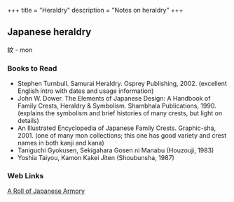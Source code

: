 +++
title = "Heraldry"
description = "Notes on heraldry"
+++
## Japanese heraldry

紋 - mon

### Books to Read

- Stephen Turnbull. Samurai Heraldry. Osprey Publishing, 2002. (excellent English intro with dates and usage information)
- John W. Dower. The Elements of Japanese Design: A Handbook of Family Crests, Heraldry & Symbolism. Shambhala Publications, 1990. (explains the symbolism and brief histories of many crests, but light on details)
- An Illustrated Encyclopedia of Japanese Family Crests. Graphic-sha, 2001. (one of many mon collections; this one has good variety and crest names in both kanji and kana)
- Taniguchi Gyokusen, Sekigahara Gosen ni Manabu (Houzouji, 1983)
- Yoshia Taiyou, Kamon Kakei Jiten (Shoubunsha, 1987)

### Web Links

[A Roll of Japanese Armory](http://www.s-gabriel.org/heraldry/solveig/kamon/)
